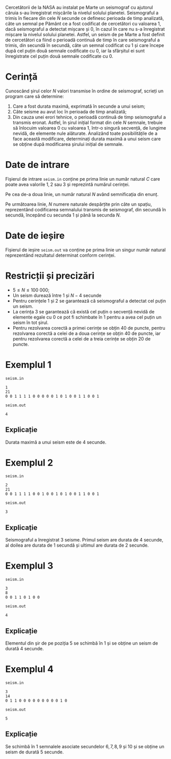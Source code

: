 Cercetătorii de la NASA au instalat pe Marte un seismograf cu ajutorul căruia s-au înregistrat mișcările la nivelul solului planetei. Seismograful a trimis în fiecare din cele $N$ secunde ce definesc perioada de timp analizată, câte un semnal pe Pământ ce a fost codificat de cercetători cu valoarea $1$, dacă seismograful a detectat mișcare și $0$, în cazul în care nu s-a înregistrat mișcare la nivelul solului planetei. Astfel, un seism de pe Marte a fost definit de cercetători ca fiind o perioadă continuă de timp în care seismograful a trimis, din secundă în secundă, câte un semnal codificat cu $1$ și care începe după cel puțin două semnale codificate cu $0$, iar la sfârșitul ei sunt înregistrate cel puțin două semnale codificate cu $0$.

# Cerință

Cunoscând șirul celor $N$ valori transmise în ordine de seismograf, scrieți un program care să determine:

1. Care a fost durata maximă, exprimată în secunde a unui seism;
2. Câte seisme au avut loc în perioada de timp analizată;
3. Din cauza unei erori tehnice, o perioadă continuă de timp seismograful a transmis eronat. Astfel, în șirul inițial format din cele $N$ semnale, trebuie să înlocuim valoarea $0$ cu valoarea $1$, într-o singură secvență, de lungime nevidă, de elemente nule alăturate. Analizând toate posibilitățile de a face această modificare, determinați durata maximă a unui seism care se obține după modificarea șirului inițial de semnale.

# Date de intrare

Fișierul de intrare `seism.in` conține pe prima linie un număr natural $C$ care poate avea valorile $1, 2$ sau $3$ și reprezintă numărul cerinței.

Pe cea de-a doua linie, un număr natural $N$ având semnificația din enunț.

Pe următoarea linie, $N$ numere naturale despărțite prin câte un spațiu, reprezentând codificarea semnalului transmis de seismograf, din secundă în secundă, începând cu secunda $1$ și până la secunda $N$.

# Date de ieșire

Fișierul de ieșire `seism.out` va conține pe prima linie un singur număr natural reprezentând rezultatul determinat conform cerinței.

# Restricții și precizări

* $5 \leq N \leq 100 \ 000$;
* Un seism durează între $1$ și $N - 4$ secunde
* Pentru cerințele $1$ și $2$ se garantează că seismograful a detectat cel puțin un seism.
* La cerința $3$ se garantează că există cel puțin o secvență nevidă de elemente egale cu $0$ ce pot fi schimbate în $1$ pentru a avea cel puțin un seism în tot șirul.
* Pentru rezolvarea corectă a primei cerințe se obțin $40$ de puncte, pentru rezolvarea corectă a celei de a doua cerințe se obțin $40$ de puncte, iar pentru rezolvarea corectă a celei de a treia cerințe se obțin $20$ de puncte.

# Exemplul 1

`seism.in`
```
1
21
0 0 1 1 1 1 0 0 0 0 0 1 0 1 0 0 1 1 0 0 1
```

`seism.out`
```
4
```

## Explicație

Durata maximă a unui seism este de $4$ secunde.

# Exemplul 2


`seism.in`
```
2
21
0 0 1 1 1 1 0 0 1 0 0 1 0 1 0 0 1 1 0 0 1
```

`seism.out`
```
3
```

## Explicație

Seismograful a înregistrat $3$ seisme. Primul seism are durata de $4$ secunde, al doilea are durata de $1$ secundă și ultimul are durata de $2$ secunde.

# Exemplul 3


`seism.in`
```
3
8
0 0 1 1 0 1 0 0
```

`seism.out`
```
4
```

## Explicație

Elementul din șir de pe poziția $5$ se schimbă în $1$ și se obține un seism de durată $4$ secunde.

# Exemplul 4


`seism.in`
```
3
14
0 1 1 0 0 0 0 0 0 0 0 0 1 0
```

`seism.out`
```
5
```

## Explicație

Se schimbă în $1$ semnalele asociate secundelor $6, 7, 8, 9$ și $10$ și se obține un seism de durată $5$ secunde.

